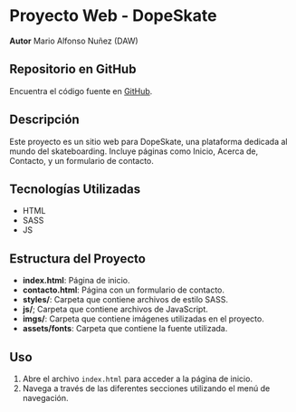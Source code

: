 # Proyecto Web - DopeSkate

**Autor** Mario Alfonso Nuñez (DAW)

## Repositorio en GitHub
Encuentra el código fuente en [GitHub](https://github.com/ManZaWeb/DIW_DWEC_TAREA_MARIO_ALFONSO.git).

## Descripción
Este proyecto es un sitio web para DopeSkate, una plataforma dedicada al mundo del skateboarding. Incluye páginas como Inicio, Acerca de, Contacto, y un formulario de contacto.

## Tecnologías Utilizadas
- HTML
- SASS
- JS

## Estructura del Proyecto
- **index.html**: Página de inicio.
- **contacto.html**: Página con un formulario de contacto.
- **styles/**: Carpeta que contiene archivos de estilo SASS.
- **js/**; Carpeta que contiene archivos de JavaScript.
- **imgs/**: Carpeta que contiene imágenes utilizadas en el proyecto.
- **assets/fonts**: Carpeta que contiene la fuente utilizada.

## Uso
1. Abre el archivo `index.html` para acceder a la página de inicio.
2. Navega a través de las diferentes secciones utilizando el menú de navegación.

